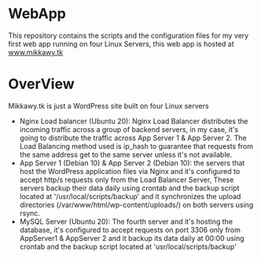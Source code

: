 # WebApp
This repository contains the scripts and the configuration files for my very first web app running on four Linux Servers, this web app is hosted at www.mikkawy.tk

# OverView
Mikkawy.tk is just a WordPress site built on four Linux servers

- Nginx Load balancer (Ubuntu 20):
Nginx Load Balancer distributes the incoming traffic across a group of backend servers, in my case, it's going to distribute the traffic across App Server 1 & App Server 2. The Load Balancing method used is ip_hash to guarantee that requests from the same address get to the same server unless it's not available.
- App Server 1 (Debian 10) & App Server 2 (Debian 10):
the servers that host the WordPress application files via Nginx and it's configured to accept http/s requests only from the Load Balancer Server, These servers backup their data daily using crontab and the backup script located at '/usr/local/scripts/backup' and it synchronizes the upload directories (/var/www/html/wp-content/uploads/) on both servers using rsync.
- MySQL Server (Ubuntu 20): The fourth server and it's hosting the database, it's configured to accept requests on port 3306 only from AppServer1 & AppServer 2 and it backup its data daily at 00:00 using crontab and the backup script located at 'usr/local/scripts/backup'
